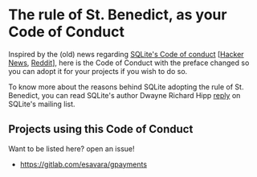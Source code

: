 # The rule of St. Benedict, as your Code of Conduct 
Inspired by the (old) news regarding [SQLite's Code of conduct](https://sqlite.org/codeofconduct.html) [[Hacker News](https://news.ycombinator.com/item?id=18273530), [Reddit](https://www.reddit.com/r/programming/comments/9qedai/sqlite_adopts_new_code_of_conduct/)], here is the Code of Conduct with the preface changed so you can adopt it for your projects if you wish to do so.

To know more about the reasons behind SQLite adopting the rule of St. Benedict, you can read SQLite's author Dwayne Richard Hipp [reply](http://sqlite.1065341.n5.nabble.com/Regarding-CoC-td104277.html#a104336) on SQLite's mailing list.

## Projects using this Code of Conduct

Want to be listed here? open an issue!

- https://gitlab.com/esavara/gpayments
